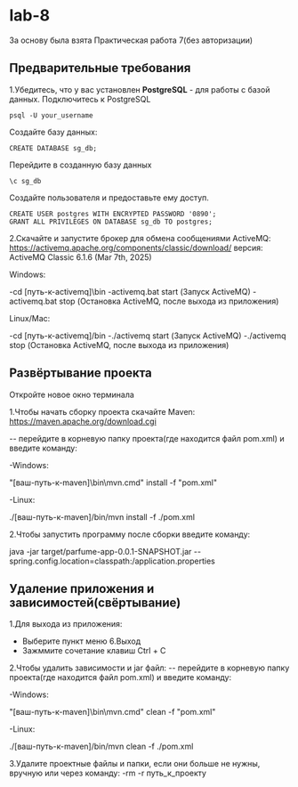 # lab-8
За основу была взята Практическая работа 7(без авторизации)

## Предварительные требования
1.Убедитесь, что у вас установлен **PostgreSQL** - для работы с базой данных.
Подключитесь к PostgreSQL
```
psql -U your_username
```
Создайте базу данных:
```
CREATE DATABASE sg_db;
```
Перейдите в созданную базу данных
```
\c sg_db
```
Создайте пользователя и предоставьте ему доступ.
```
CREATE USER postgres WITH ENCRYPTED PASSWORD '0890';
GRANT ALL PRIVILEGES ON DATABASE sg_db TO postgres;
```
2.Скачайте и запустите брокер для обмена сообщениями ActiveMQ: https://activemq.apache.org/components/classic/download/ версия: ActiveMQ Classic 6.1.6 (Mar 7th, 2025)

Windows:

-cd [путь-к-activemq]\bin
-activemq.bat start (Запуск ActiveMQ)
-activemq.bat stop (Остановка ActiveMQ, после выхода из приложения)

Linux/Mac:

-cd [путь-к-activemq]/bin
-./activemq start (Запуск ActiveMQ)
-./activemq stop (Остановка ActiveMQ, после выхода из приложения)


## Развёртывание проекта
Откройте новое окно терминала

1.Чтобы начать сборку проекта скачайте Maven: https://maven.apache.org/download.cgi

-- перейдите в корневую папку проекта(где находится файл pom.xml) и введите команду:

-Windows:

"[ваш-путь-к-maven]\bin\mvn.cmd" install -f "pom.xml"

-Linux:

./[ваш-путь-к-maven]/bin/mvn install -f ./pom.xml

2.Чтобы запустить программу после сборки введите команду:

java -jar target/parfume-app-0.0.1-SNAPSHOT.jar --spring.config.location=classpath:/application.properties


## Удаление приложения и зависимостей(свёртывание)

1.Для выхода из приложения:
- Выберите пункт меню 6.Выход
- Зажммите сочетание клавиш Ctrl + C

2.Чтобы удалить зависимости и jar файл:
-- перейдите в корневую папку проекта(где находится файл pom.xml) и введите команду:

-Windows:

"[ваш-путь-к-maven]\bin\mvn.cmd" clean -f "pom.xml"

-Linux:

./[ваш-путь-к-maven]/bin/mvn clean -f ./pom.xml

3.Удалите проектные файлы и папки, если они больше не нужны, вручную или через команду:
-rm -r путь_к_проекту